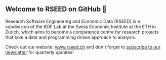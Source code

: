 ## Welcome to RSEED on GitHub 👋

Research Software Engineering and Economic Data (RSEED) is a subdivision of the KOF Lab at the Swiss Economic Institute at the ETH in Zurich, which aims to become a competence centre for research projects that take a data and programming driven approach to analysis.

Check out our website: www.rseed.ch and don't forget to [subscribe to our newsletter](https://kof.ethz.ch/en/the-institute/kof-divisions/research-division-kof-lab/rseed/subscription.html) for quarterly updates!

<!--

**Here are some ideas to get you started:**

🙋‍♀️ A short introduction: Research Software Engineering and Economic Data at KOF Lab
👩‍💻 Useful resources: www.rseed.ch | Don't forget to subscribe to our Newsletter! 
-->
